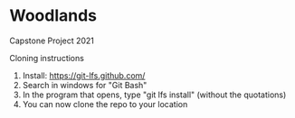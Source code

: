 # Woodlands
 Capstone Project 2021

Cloning instructions

1. Install: https://git-lfs.github.com/
2. Search in windows for "Git Bash"
3. In the program that opens, type "git lfs install" (without the quotations)
4. You can now clone the repo to your location
